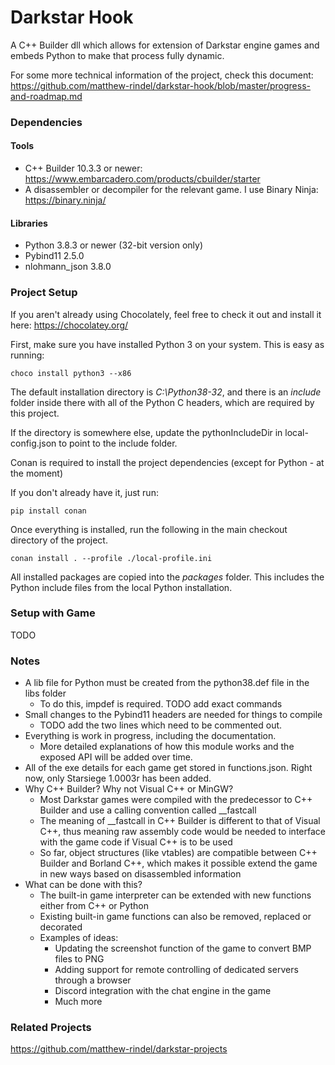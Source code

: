 # Darkstar Hook
A C++ Builder dll which allows for extension of Darkstar engine games and embeds Python to make that process fully dynamic.

For some more technical information of the project, check this document: https://github.com/matthew-rindel/darkstar-hook/blob/master/progress-and-roadmap.md

### Dependencies
#### Tools
* C++ Builder 10.3.3 or newer: https://www.embarcadero.com/products/cbuilder/starter
* A disassembler or decompiler for the relevant game. I use Binary Ninja: https://binary.ninja/
#### Libraries
* Python 3.8.3 or newer (32-bit version only)
* Pybind11 2.5.0
* nlohmann_json 3.8.0

### Project Setup
If you aren't already using Chocolately, feel free to check it out and install it here: https://chocolatey.org/

First, make sure you have installed Python 3 on your system. This is easy as running:

``choco install python3 --x86``

The default installation directory is *C:\Python38-32*, and there is an _include_ folder inside there with all of the Python C headers, which are required by this project.
 
If the directory is somewhere else, update the pythonIncludeDir in local-config.json to point to the include folder.

Conan is required to install the project dependencies (except for Python - at the moment)

If you don't already have it, just run:

``pip install conan``

Once everything is installed, run the following in the main checkout directory of the project.

``conan install . --profile ./local-profile.ini``

All installed packages are copied into the _packages_ folder. This includes the Python include files from the local Python installation.

### Setup with Game
TODO

### Notes
* A lib file for Python must be created from the python38.def file in the libs folder
    * To do this, impdef is required. TODO add exact commands
* Small changes to the Pybind11 headers are needed for things to compile
    * TODO add the two lines which need to be commented out.
* Everything is work in progress, including the documentation.
    * More detailed explanations of how this module works and the exposed API will be added over time.
* All of the exe details for each game get stored in functions.json. Right now, only Starsiege 1.0003r has been added.
* Why C++ Builder? Why not Visual C++ or MinGW?
    * Most Darkstar games were compiled with the predecessor to C++ Builder and use a calling convention called __fastcall
    * The meaning of __fastcall in C++ Builder is different to that of Visual C++, thus meaning raw assembly code would be needed to interface with the game code if Visual C++ is to be used
    * So far, object structures (like vtables) are compatible between C++ Builder and Borland C++, which makes it possible extend the game in new ways based on disassembled information  
* What can be done with this?
    * The built-in game interpreter can be extended with new functions either from C++ or Python
    * Existing built-in game functions can also be removed, replaced or decorated
    * Examples of ideas:
        * Updating the screenshot function of the game to convert BMP files to PNG
        * Adding support for remote controlling of dedicated servers through a browser
        * Discord integration with the chat engine in the game
        * Much more

### Related Projects
https://github.com/matthew-rindel/darkstar-projects
